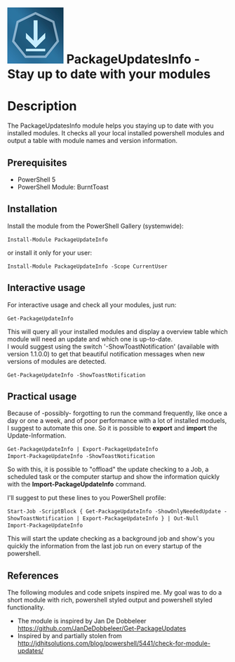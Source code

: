 ﻿![logo][]
PackageUpdatesInfo - Stay up to date with your modules
====================

# Description

The PackageUpdatesInfo module helps you staying up to date with you installed modules. It checks all your local installed powershell modules and output a table with module names and version information.

## Prerequisites

- PowerShell 5
- PowerShell Module: BurntToast

## Installation

Install the module from the PowerShell Gallery (systemwide):

    Install-Module PackageUpdateInfo

or install it only for your user:

    Install-Module PackageUpdateInfo -Scope CurrentUser

## Interactive usage
For interactive usage and check all your modules, just run:

    Get-PackageUpdateInfo

This will query all your installed modules and display a overview table which module will need an update and which one is up-to-date.\
I would suggest using the switch '-ShowToastNotification' (available with version 1.1.0.0) to get that beautiful notification messages when new versions of modules are detected.

    Get-PackageUpdateInfo -ShowToastNotification

## Practical usage
Because of -possibly- forgotting to run the command frequently, like once a day or one a week, and of poor performance with a lot of installed moduels, I suggest to automate this one.
So it is possible to **export** and **import** the Update-Information.

    Get-PackageUpdateInfo | Export-PackageUpdateInfo
    Import-PackageUpdateInfo -ShowToastNotification

So with this, it is possible to "offload" the update checking to a Job, a scheduled task or the computer startup and show the information quickly with the **Import-PackageUpdateInfo** command.

I'll suggest to put these lines to you PowerShell profile:

    Start-Job -ScriptBlock { Get-PackageUpdateInfo -ShowOnlyNeededUpdate -ShowToastNotification | Export-PackageUpdateInfo } | Out-Null
    Import-PackageUpdateInfo

This will start the update checking as a background job and show's you quickly the information from the last job run on every startup of the powershell.

## References
The following modules and code snipets inspired me. My goal was to do a short module with rich, powershell styled output and powershell styled functionality.

* The module is inspired by Jan De Dobbeleer
https://github.com/JanDeDobbeleer/Get-PackageUpdates
* Inspired by and partially stolen from http://jdhitsolutions.com/blog/powershell/5441/check-for-module-updates/



[logo]: assets/PackageUpdateInfo_128x128.png
